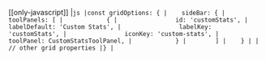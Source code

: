 [[only-javascript]]
|```js
|const gridOptions: {
|    sideBar: {
|        toolPanels: [
|            {
|                id: 'customStats',
|                labelDefault: 'Custom Stats',
|                labelKey: 'customStats',
|                iconKey: 'custom-stats',
|                toolPanel: CustomStatsToolPanel,
|            }
|        ]
|    }
|
|    // other grid properties
|}
|```
